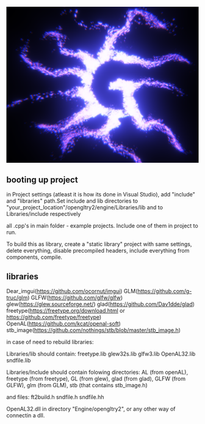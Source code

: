 ![github3](https://github.com/gfifgfifofich/Engine/blob/main/opengltry2/Textures/Cool%20picture.png)

## booting up project
in Project settings (atleast it is how its done in Visual Studio), add "include" and "libraries" path.Set include and lib directories to "your_project_location"/opengltry2/engine/Libraries/lib and to Libraries/include respectively

all .cpp's in main folder - example projects. Include one of them in project to run.

To build this as library, create a "static library" project with same settings, delete everything, disable precompiled headers, include everything from components, compile.


## libraries
Dear_imgui(https://github.com/ocornut/imgui) 
GLM(https://github.com/g-truc/glm) 
GLFW(https://github.com/glfw/glfw) 
glew(https://glew.sourceforge.net/) 
glad(https://github.com/Dav1dde/glad) 
freetype(https://freetype.org/download.html or https://github.com/freetype/freetype) 
OpenAL(https://github.com/kcat/openal-soft) 
stb_image(https://github.com/nothings/stb/blob/master/stb_image.h) 



in case of need to rebuild libraries:

Libraries/lib should contain:
	freetype.lib
	glew32s.lib
	glfw3.lib
	OpenAL32.lib
	sndfile.lib
 
Libraries/Include should contain folowing directories:
	AL (from openAL),
	freetype (from freetype),
	GL (from glew),
	glad (from glad),
	GLFW (from GLFW),
	glm (from GLM),
	stb (that contains stb_image.h)
	
 and files:
	ft2build.h
	sndfile.h
	sndfile.hh


OpenAL32.dll in directory "Engine/opengltry2", or any other way of connectin a dll.
	

